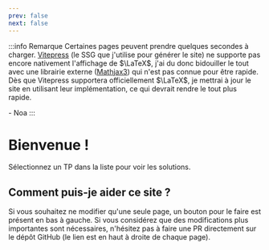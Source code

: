 ```yaml
---
prev: false
next: false
---
```


:::info Remarque
Certaines pages peuvent prendre quelques secondes à charger. [Vitepress](https://vitepress.dev/) (le SSG que j'utilise pour générer le site) ne supporte pas encore nativement l'affichage de $\LaTeX$, j'ai du donc bidouiller le tout avec une librairie externe ([Mathjax3](https://www.mathjax.org/)) qui n'est pas connue pour être rapide. Dès que Vitepress supportera officiellement $\LaTeX$, je mettrai à jour le site en utilisant leur implémentation, ce qui devrait rendre le tout plus rapide.

\- Noa
:::

# Bienvenue !

Sélectionnez un TP dans la liste pour voir les solutions.

## Comment puis-je aider ce site ?

Si vous souhaitez ne modifier qu'une seule page, un bouton pour le faire est présent en bas à gauche. Si vous considérez que des modifications plus importantes sont nécessaires, n'hésitez pas à faire une PR directement sur le dépôt GitHub (le lien est en haut à droite de chaque page).